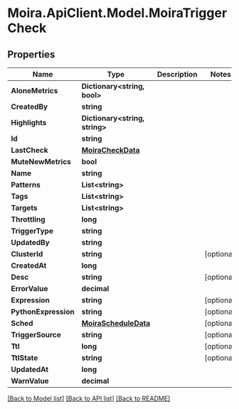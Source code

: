 # Moira.ApiClient.Model.MoiraTriggerCheck

## Properties

Name | Type | Description | Notes
------------ | ------------- | ------------- | -------------
**AloneMetrics** | **Dictionary&lt;string, bool&gt;** |  | 
**CreatedBy** | **string** |  | 
**Highlights** | **Dictionary&lt;string, string&gt;** |  | 
**Id** | **string** |  | 
**LastCheck** | [**MoiraCheckData**](MoiraCheckData.md) |  | 
**MuteNewMetrics** | **bool** |  | 
**Name** | **string** |  | 
**Patterns** | **List&lt;string&gt;** |  | 
**Tags** | **List&lt;string&gt;** |  | 
**Targets** | **List&lt;string&gt;** |  | 
**Throttling** | **long** |  | 
**TriggerType** | **string** |  | 
**UpdatedBy** | **string** |  | 
**ClusterId** | **string** |  | [optional] 
**CreatedAt** | **long** |  | 
**Desc** | **string** |  | [optional] 
**ErrorValue** | **decimal** |  | 
**Expression** | **string** |  | [optional] 
**PythonExpression** | **string** |  | [optional] 
**Sched** | [**MoiraScheduleData**](MoiraScheduleData.md) |  | [optional] 
**TriggerSource** | **string** |  | [optional] 
**Ttl** | **long** |  | [optional] 
**TtlState** | **string** |  | [optional] 
**UpdatedAt** | **long** |  | 
**WarnValue** | **decimal** |  | 

[[Back to Model list]](../../README.md#documentation-for-models) [[Back to API list]](../../README.md#documentation-for-api-endpoints) [[Back to README]](../../README.md)

